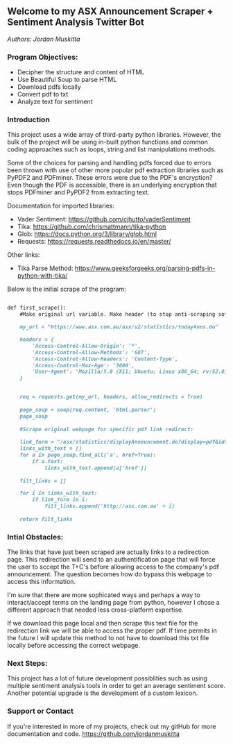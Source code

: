 ## Welcome to my ASX Announcement Scraper + Sentiment Analysis Twitter Bot
_Authors: Jordan Muskitta_

### Program Objectives: 

- Decipher the structure and content of HTML
- Use Beautiful Soup to parse HTML
- Download pdfs locally
- Convert pdf to txt
- Analyze text for sentiment

### Introduction

This project uses a wide array of third-party python libraries. However, the bulk of the project will be using in-built python functions and common coding approaches such as loops, string and list manipulations methods.

Some of the choices for parsing and handling pdfs forced due to errors been thrown with use of other more popular pdf extraction libraries such as PyPDF2 and PDFminer. These errors were due to the PDF's encryption? Even though the PDF is accessible, there is an underlying encryption that stops PDFminer and PyPDF2 from extracting text.

Documentation for imported libraries: 

- Vader Sentiment: https://github.com/cjhutto/vaderSentiment
- Tika: https://github.com/chrismattmann/tika-python
- Glob: https://docs.python.org/3/library/glob.html
- Requests: https://requests.readthedocs.io/en/master/

Other links: 

- Tika Parse Method: https://www.geeksforgeeks.org/parsing-pdfs-in-python-with-tika/

Below is the initial scrape of the program: 

```markdown

def first_scrape():
    #Make original url variable. Make header (to stop anti-scraping software)

    my_url = "https://www.asx.com.au/asx/v2/statistics/todayAnns.do"

    headers = {
        'Access-Control-Allow-Origin': '*',
        'Access-Control-Allow-Methods': 'GET',
        'Access-Control-Allow-Headers': 'Content-Type',
        'Access-Control-Max-Age': '3600',
        'User-Agent': 'Mozilla/5.0 (X11; Ubuntu; Linux x86_64; rv:52.0) Gecko/20100101 Firefox/52.0'
    }


    req = requests.get(my_url, headers, allow_redirects = True)
    
    page_soup = soup(req.content, 'html.parser')
    page_soup
    
    #Scrape original webpage for specific pdf link redirect:
    
    link_form = "/asx/statistics/displayAnnouncement.do?display=pdf&idsId="
    links_with_text = []
    for a in page_soup.find_all('a', href=True): 
        if a.text: 
            links_with_text.append(a['href'])
    
    filt_links = []

    for i in links_with_text: 
        if link_form in i: 
            filt_links.append('http://asx.com.au' + i)
            
    return filt_links
```
### Intial Obstacles: 

The links that have just been scraped are actually links to a redirection page. This redirection will send to an authentification page that will force the user to sccept the T+C's before allowing access to the company's pdf announcement. The question becomes how do bypass this webpage to access this information. 

I'm sure that there are more sophicated ways and perhaps a way to interact/accept terms on the landing page from python, however I chose a different approach that needed less cross-platform expertise. 

If we download this page local and then scrape this text file for the redirection link we will be able to access the proper pdf. If time permits in the future I will update this method to not have to download this txt file locally before accessing the correct webpage.



### Next Steps:

This project has a lot of future development possiblities such as using multiple sentiment analysis tools in order to get an average sentiment score. Another potential upgrade is the development of a custom lexicon.

### Support or Contact

If you're interested in more of my projects, check out my gitHub for more documentation and code. https://github.com/jordanmuskitta
